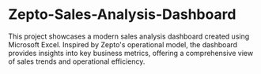 # Zepto-Sales-Analysis-Dashboard
This project showcases a modern sales analysis dashboard created using Microsoft Excel. Inspired by Zepto's operational model, the dashboard provides insights into key business metrics, offering a comprehensive view of sales trends and operational efficiency.
